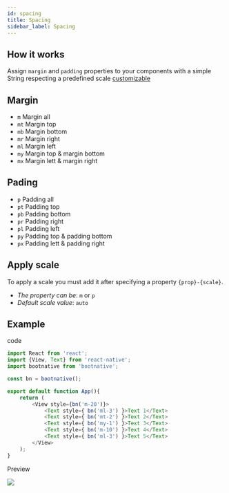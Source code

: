 ```yaml
---
id: spacing
title: Spacing
sidebar_label: Spacing
---
```


## How it works
Assign <code>margin</code> and <code>padding</code> properties to your components with a simple String respecting a predefined scale <a href="customize">customizable</a>

## Margin
<ul>
    <li><code>m</code> Margin all</li>
    <li><code>mt</code> Margin top</li>
    <li><code>mb</code> Margin bottom</li>
    <li><code>mr</code> Margin right</li>
    <li><code>ml</code> Margin left</li>
    <li><code>my</code> Margin top & margin bottom</li>
    <li><code>mx</code> Margin lett & margin right</li>
</ul>

## Pading
<ul>
    <li><code>p</code> Padding all</li>
    <li><code>pt</code> Padding top</li>
    <li><code>pb</code> Padding bottom</li>
    <li><code>pr</code> Padding right</li>
    <li><code>pl</code> Padding left</li>
    <li><code>py</code> Padding top & padding bottom</li>
    <li><code>px</code> Padding lett & padding right</li>
</ul>

## Apply scale
<p>
    To apply a scale you must add it after specifying a property <code>{prop}-{scale}</code>.
</p>
<ul>
    <li><em>The property can be</em>: <code>m</code> or <code>p</code></li>
    <li><em>Default scale value</em>: <code>auto</code></li>
</ul>

## Example

<p>code</p>

``` javascript
import React from 'react';
import {View, Text} from 'react-native';
import bootnative from 'bootnative';

const bn = bootnative();

export default function App(){
    return (
        <View style={bn('m-20')}>
            <Text style={ bn('ml-3') }>Text 1</Text>
            <Text style={ bn('mt-2') }>Text 2</Text>
            <Text style={ bn('my-1') }>Text 3</Text>
            <Text style={ bn('m-10') }>Text 4</Text>
            <Text style={ bn('ml-3') }>Text 5</Text>
        </View>
    );
}
```

<p>Preview</p>
<img class="shadow" src="/img/screenshots/spacing.png"/>